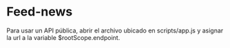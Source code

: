 # Feed-news

Para usar un API pública, abrir el archivo ubicado en scripts/app.js y asignar la url a la variable $rootScope.endpoint.